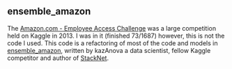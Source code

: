 ## ensemble_amazon
The [Amazon.com - Employee Access Challenge](https://www.kaggle.com/c/amazon-employee-access-challenge) 
was a large competition held on Kaggle in 2013. I was in it (finished 73/1687) however, this is not the code I used.
This code is a refactoring of most of the code and models in [ensemble_amazon](https://github.com/kaz-Anova/ensemble_amazon), 
written by kazAnova a data scientist, fellow Kaggle competitor and author of [StackNet](https://github.com/kaz-Anova/StackNet).

